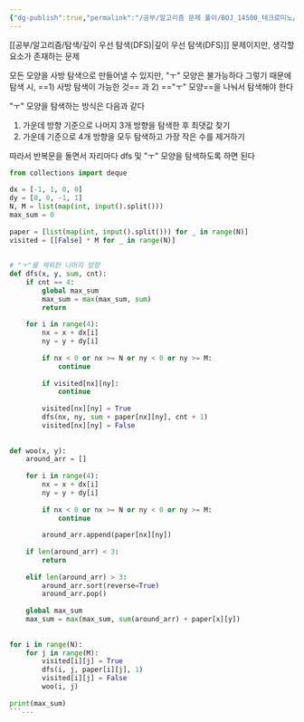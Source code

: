 ```yaml
---
{"dg-publish":true,"permalink":"/공부/알고리즘 문제 풀이/BOJ_14500_테크로미노/","dgPassFrontmatter":true}
---
```




[[공부/알고리즘/탐색/깊이 우선 탐색(DFS)\|깊이 우선 탐색(DFS)]] 문제이지만, 생각할 요소가 존재하는 문제

모든 모양을 사방 탐색으로 만들어낼 수 있지만, "ㅜ" 모양은 불가능하다
그렇기 때문에 탐색 시, ==1) 사방 탐색이 가능한 것== 과 2) =="ㅜ" 모양==을 나눠서 탐색해야 한다

"ㅜ" 모양을 탐색하는 방식은 다음과 같다
1) 가운데 방향 기준으로 나머지 3개 방향을 탐색한 후 최댓값 찾기
2) 가운데 기준으로 4개 방향을 모두 탐색하고 가장 작은 수를 제거하기

따라서 반복문을 돌면서 자리마다 dfs 및 "ㅜ" 모양을 탐색하도록 하면 된다

```python
from collections import deque  
  
dx = [-1, 1, 0, 0]  
dy = [0, 0, -1, 1]  
N, M = list(map(int, input().split()))  
max_sum = 0  
  
paper = [list(map(int, input().split())) for _ in range(N)]  
visited = [[False] * M for _ in range(N)]  
  
  
# "ㅜ"를 제외한 나머지 방향  
def dfs(x, y, sum, cnt):  
    if cnt == 4:  
        global max_sum  
        max_sum = max(max_sum, sum)  
        return  
  
    for i in range(4):  
        nx = x + dx[i]  
        ny = y + dy[i]  
  
        if nx < 0 or nx >= N or ny < 0 or ny >= M:  
            continue  
  
        if visited[nx][ny]:  
            continue  
  
        visited[nx][ny] = True  
        dfs(nx, ny, sum + paper[nx][ny], cnt + 1)  
        visited[nx][ny] = False  
  
  
def woo(x, y):  
    around_arr = []  
  
    for i in range(4):  
        nx = x + dx[i]  
        ny = y + dy[i]  
  
        if nx < 0 or nx >= N or ny < 0 or ny >= M:  
            continue  
  
        around_arr.append(paper[nx][ny])  
  
    if len(around_arr) < 3:  
        return  
  
    elif len(around_arr) > 3:  
        around_arr.sort(reverse=True)  
        around_arr.pop()  
  
    global max_sum  
    max_sum = max(max_sum, sum(around_arr) + paper[x][y])  
  
  
for i in range(N):  
    for j in range(M):  
        visited[i][j] = True  
        dfs(i, j, paper[i][j], 1)  
        visited[i][j] = False  
        woo(i, j)  
  
print(max_sum)
```---
